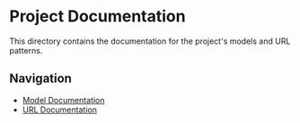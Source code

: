 
# Project Documentation

This directory contains the documentation for the project's models and URL patterns.

## Navigation

- [Model Documentation](./models.md)
- [URL Documentation](./urls.md)
